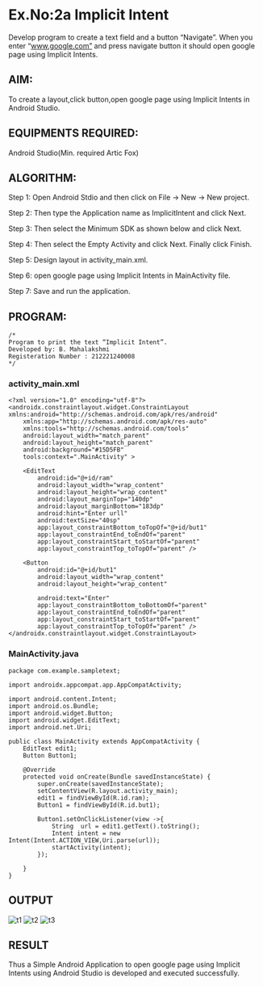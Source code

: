 
# Ex.No:2a Implicit Intent

Develop program to create a text field and a button “Navigate”. When you enter “www.google.com” and press navigate button it should open google page using Implicit Intents.


## AIM:

To create a layout,click button,open google page using Implicit Intents in Android Studio.

## EQUIPMENTS REQUIRED:

Android Studio(Min. required Artic Fox)

## ALGORITHM:

Step 1: Open Android Stdio and then click on File -> New -> New project.

Step 2: Then type the Application name as ImplicitIntent and click Next. 

Step 3: Then select the Minimum SDK as shown below and click Next.

Step 4: Then select the Empty Activity and click Next. Finally click Finish.

Step 5: Design layout in activity_main.xml.

Step 6: open google page using Implicit Intents in MainActivity file.

Step 7: Save and run the application.

## PROGRAM:
```
/*
Program to print the text “Implicit Intent”.
Developed by: B. Mahalakshmi
Registeration Number : 212221240008
*/
```
### activity_main.xml
```
<?xml version="1.0" encoding="utf-8"?>
<androidx.constraintlayout.widget.ConstraintLayout xmlns:android="http://schemas.android.com/apk/res/android"
    xmlns:app="http://schemas.android.com/apk/res-auto"
    xmlns:tools="http://schemas.android.com/tools"
    android:layout_width="match_parent"
    android:layout_height="match_parent"
    android:background="#15D5FB"
    tools:context=".MainActivity" >

    <EditText
        android:id="@+id/ram"
        android:layout_width="wrap_content"
        android:layout_height="wrap_content"
        android:layout_marginTop="140dp"
        android:layout_marginBottom="183dp"
        android:hint="Enter urll"
        android:textSize="40sp"
        app:layout_constraintBottom_toTopOf="@+id/but1"
        app:layout_constraintEnd_toEndOf="parent"
        app:layout_constraintStart_toStartOf="parent"
        app:layout_constraintTop_toTopOf="parent" />

    <Button
        android:id="@+id/but1"
        android:layout_width="wrap_content"
        android:layout_height="wrap_content"

        android:text="Enter"
        app:layout_constraintBottom_toBottomOf="parent"
        app:layout_constraintEnd_toEndOf="parent"
        app:layout_constraintStart_toStartOf="parent"
        app:layout_constraintTop_toTopOf="parent" />
</androidx.constraintlayout.widget.ConstraintLayout>
```
### MainActivity.java
```
package com.example.sampletext;

import androidx.appcompat.app.AppCompatActivity;

import android.content.Intent;
import android.os.Bundle;
import android.widget.Button;
import android.widget.EditText;
import android.net.Uri;

public class MainActivity extends AppCompatActivity {
    EditText edit1;
    Button Button1;

    @Override
    protected void onCreate(Bundle savedInstanceState) {
        super.onCreate(savedInstanceState);
        setContentView(R.layout.activity_main);
        edit1 = findViewById(R.id.ram);
        Button1 = findViewById(R.id.but1);

        Button1.setOnClickListener(view ->{
            String  url = edit1.getText().toString();
            Intent intent = new Intent(Intent.ACTION_VIEW,Uri.parse(url));
            startActivity(intent);
        });

    }
}
```

## OUTPUT
![t1](https://user-images.githubusercontent.com/94883876/190646765-19066f9d-ca47-488a-a756-eeb238d7a7b9.jpg)
![t2](https://user-images.githubusercontent.com/94883876/190647585-2c245183-b92a-4252-ba52-ef092ad44115.jpg)
![t3](https://user-images.githubusercontent.com/94883876/190646797-fe372451-3270-4dfd-8315-3b99db3f8877.jpg)



## RESULT
Thus a Simple Android Application to open google page using Implicit Intents using Android Studio is developed and executed successfully.
